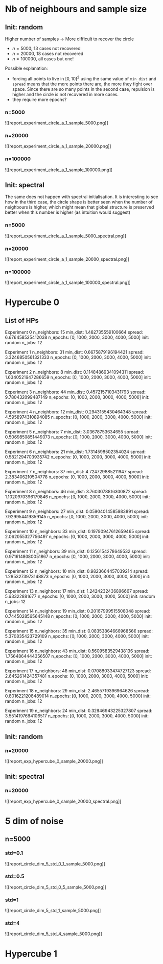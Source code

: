 # Nb of neighbours and sample size

## Init: random
Higher number of samples -> More difficult to recover the circle
- $n=5000$, 13 cases not recovered
- $n=20000$, 18 cases not recovered
- $n=100000$, all cases but one!

Possible explanation:
- forcing all points to live in $[0,10]^2$ using the same value of `min_dist` and `spread` means that the more points there are, the more they fight over space. Since there are so many points in the second case, repulsion is higher and the circle is not recovered in more cases.
- they require more epochs?

### n=5000

![[report_experiment_circle_a_1_sample_5000.png]]
### n=20000
![[report_experiment_circle_a_1_sample_20000.png]]

### n=100000
![[report_experiment_circle_a_1_sample_100000.png]]


## Init: spectral

The same does not happen with spectral initialisation. It is interesting to see how in the third case, the circle shape is better seen when the number of neighbours is higher, which might mean that global structure is preserved better when this number is higher (as intuition would suggest)

### n=5000
![[report_experiment_circle_a_1_sample_5000_spectral.png]]
### n=20000
![[report_experiment_circle_a_1_sample_20000_spectral.png]]
### n=100000

![[report_experiment_circle_a_1_sample_100000_spectral.png]]



# Hypercube 0

## List of HPs
Experiment 0
	n_neighbors:	15
	min_dist:	1.482735559100664
	spread:	6.676458525412038
	n_epochs:	[0, 1000, 2000, 3000, 4000, 5000]
	init:	random
	n_jobs:	12

Experiment 1
	n_neighbors:	31
	min_dist:	0.6675879196194421
	spread:	3.3246850561321333
	n_epochs:	[0, 1000, 2000, 3000, 4000, 5000]
	init:	random
	n_jobs:	12

Experiment 2
	n_neighbors:	8
	min_dist:	0.11484869341094311
	spread:	1.6340521647286659
	n_epochs:	[0, 1000, 2000, 3000, 4000, 5000]
	init:	random
	n_jobs:	12

Experiment 3
	n_neighbors:	44
	min_dist:	0.4572157103431793
	spread:	9.780432099487149
	n_epochs:	[0, 1000, 2000, 3000, 4000, 5000]
	init:	random
	n_jobs:	12

Experiment 4
	n_neighbors:	12
	min_dist:	0.2943155430464348
	spread:	4.5958974310894085
	n_epochs:	[0, 1000, 2000, 3000, 4000, 5000]
	init:	random
	n_jobs:	12

Experiment 5
	n_neighbors:	7
	min_dist:	3.03678753634655
	spread:	0.5069850851449073
	n_epochs:	[0, 1000, 2000, 3000, 4000, 5000]
	init:	random
	n_jobs:	12

Experiment 6
	n_neighbors:	21
	min_dist:	1.7314598502354024
	spread:	0.5821294703935742
	n_epochs:	[0, 1000, 2000, 3000, 4000, 5000]
	init:	random
	n_jobs:	12

Experiment 7
	n_neighbors:	37
	min_dist:	4.724729885211947
	spread:	2.383406210504778
	n_epochs:	[0, 1000, 2000, 3000, 4000, 5000]
	init:	random
	n_jobs:	12

Experiment 8
	n_neighbors:	46
	min_dist:	3.7603078816300872
	spread:	1.1020970396179846
	n_epochs:	[0, 1000, 2000, 3000, 4000, 5000]
	init:	random
	n_jobs:	12

Experiment 9
	n_neighbors:	27
	min_dist:	0.05904014585983891
	spread:	7.929954419359145
	n_epochs:	[0, 1000, 2000, 3000, 4000, 5000]
	init:	random
	n_jobs:	12

Experiment 10
	n_neighbors:	33
	min_dist:	0.19790947612659465
	spread:	2.062055327756497
	n_epochs:	[0, 1000, 2000, 3000, 4000, 5000]
	init:	random
	n_jobs:	12

Experiment 11
	n_neighbors:	39
	min_dist:	0.1256154278649532
	spread:	0.9716148080051867
	n_epochs:	[0, 1000, 2000, 3000, 4000, 5000]
	init:	random
	n_jobs:	12

Experiment 12
	n_neighbors:	10
	min_dist:	0.9823664457039214
	spread:	1.2853273973148873
	n_epochs:	[0, 1000, 2000, 3000, 4000, 5000]
	init:	random
	n_jobs:	12

Experiment 13
	n_neighbors:	17
	min_dist:	1.2424232436896667
	spread:	5.63322881677
	n_epochs:	[0, 1000, 2000, 3000, 4000, 5000]
	init:	random
	n_jobs:	12

Experiment 14
	n_neighbors:	19
	min_dist:	0.20167999515508048
	spread:	0.7445028565645148
	n_epochs:	[0, 1000, 2000, 3000, 4000, 5000]
	init:	random
	n_jobs:	12

Experiment 15
	n_neighbors:	35
	min_dist:	0.08353864666968566
	spread:	5.370835423729109
	n_epochs:	[0, 1000, 2000, 3000, 4000, 5000]
	init:	random
	n_jobs:	12

Experiment 16
	n_neighbors:	43
	min_dist:	0.5609583529438136
	spread:	1.7564864444356507
	n_epochs:	[0, 1000, 2000, 3000, 4000, 5000]
	init:	random
	n_jobs:	12

Experiment 17
	n_neighbors:	48
	min_dist:	0.07088033474727123
	spread:	2.645261424357481
	n_epochs:	[0, 1000, 2000, 3000, 4000, 5000]
	init:	random
	n_jobs:	12

Experiment 18
	n_neighbors:	29
	min_dist:	2.4655719396964626
	spread:	0.8016221208489014
	n_epochs:	[0, 1000, 2000, 3000, 4000, 5000]
	init:	random
	n_jobs:	12

Experiment 19
	n_neighbors:	24
	min_dist:	0.32846943225327807
	spread:	3.5514197684106517
	n_epochs:	[0, 1000, 2000, 3000, 4000, 5000]
	init:	random
	n_jobs:	12



## Init: random
### n=20000
![[report_exp_hypercube_0_sample_20000.png]]



## Init: spectral

### n=20000
![[report_exp_hypercube_0_sample_20000_spectral.png]]




# 5 dim of noise

## n=5000

### std=0.1
![[report_circle_dim_5_std_0_1_sample_5000.png]]

### std=0.5
![[report_circle_dim_5_std_0_5_sample_5000.png]]
### std=1

![[report_circle_dim_5_std_1_sample_5000.png]]
### std=4

![[report_circle_dim_5_std_4_sample_5000.png]]




# Hypercube 1

